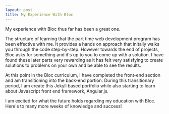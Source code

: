 ```yaml
---
layout: post
title: My Experience With Bloc
---
```


My experience with Bloc thus far has been a great one. 

The structure of learning that the part time web development program has been effective with me. It provides a hands on approach that initally walks you through the code step-by-step. However towards the end of projects, Bloc asks for something and it's up to you to come up with a solution. I have found these later parts very rewarding as it has felt very satisfying to create solutions to problems on your own and be able to see the results. 

At this point in the Bloc curriculum, I have completed the front-end section and am transitioning into the back-end portion. During this transitionary period, I am create this Jekyll based portfolio while also starting to learn about Javascript front end framework, Angular.js. 

I am excited for what the future holds regarding my education with Bloc. Here's to many more weeks of knowledge and success!  